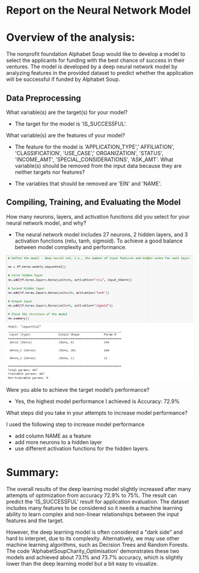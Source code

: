 

# Report on the Neural Network Model


# Overview of the analysis:

The nonprofit foundation Alphabet Soup would like to develop a model to select the applicants for funding with the best chance of success in their ventures. The model is developed by a deep neural network model by analyzing features in the provided dataset to predict whether the application will be successful if funded by Alphabet Soup.

## Data Preprocessing
What variable(s) are the target(s) for your model?

- The target for the model is 'IS_SUCCESSFUL'.

What variable(s) are the features of your model?

- The feature for the model is 'APPLICATION_TYPE',' AFFILIATION', 'CLASSIFICATION', 'USE_CASE',' ORGANIZATION', 'STATUS', 'INCOME_AMT', 'SPECIAL_CONSIDERATIONS', 'ASK_AMT'.
What variable(s) should be removed from the input data because they are neither targets nor features?

- The variables that should be removed are 'EIN' and 'NAME'.

## Compiling, Training, and Evaluating the Model

How many neurons, layers, and activation functions did you select for your neural network model, and why?

- The neural network model includes 27 neurons, 2 hidden layers, and 3 activation functions (relu, tanh, sigmoid). To achieve a good balance between model complexity and performance.


![nn_model](nn_model.png)



Were you able to achieve the target model’s performance?

- Yes, the highest model performance I achieved is Accuracy: 72.9%

What steps did you take in your attempts to increase model performance?

I used the following step to increase model performance
- add column NAME as a feature
- add more neurons to a hidden layer
- use different activation functions for the hidden layers.


# Summary:
The overall results of the deep learning model slightly increased after many attempts of optimization from accuracy 72.9% to 75%. The result can predict the 'IS_SUCCESSFUL' result for application evaluation. The dataset includes many features to be considered so it needs a machine learning ability to learn complex and non-linear relationships between the input features and the target.

However, the deep learning model is often considered a "dark side" and hard to interpret, due to its complexity. Alternatively, we may use other machine learning algorithms, such as Decision Trees and Random Forests. The code 'AlphabetSoupCharity_Optimisation' demonstrates these two models and achieved about 73.1% and 73.7% accuracy, which is slightly lower than the deep learning model but a bit easy to visualize.


